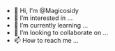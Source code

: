 - 👋 Hi, I’m @Magicosidy
- 👀 I’m interested in ...
- 🌱 I’m currently learning ...
- 💞️ I’m looking to collaborate on ...
- 📫 How to reach me ...

<!---
Magicosidy/Magicosidy is a ✨ special ✨ repository because its `README.md` (this file) appears on your GitHub profile.
You can click the Preview link to take a look at your changes.
--->
